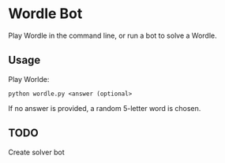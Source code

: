 # Wordle Bot
Play Wordle in the command line, or run a bot to solve a Wordle.

## Usage
Play Worlde:
````
python wordle.py <answer (optional>
````
If no answer is provided, a random 5-letter word is chosen.

## TODO
Create solver bot
